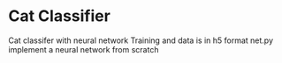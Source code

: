 # Cat Classifier
Cat classifer with neural network
Training and data is in h5 format
net.py implement a neural network from scratch
